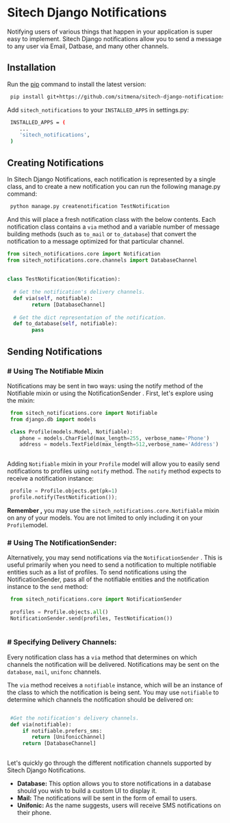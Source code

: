 # Sitech Django Notifications
Notifying users of various things that happen in your application is super easy to implement. Sitech Django notifications allow you to send a message to any user via Email, Datbase, and many other channels.

## Installation

Run the [pip](https://pip.pypa.io/en/stable/) command to install the latest version:

```bash
 pip install git+https://github.com/sitmena/sitech-django-notifications.git@v1.0
```

Add `sitech_notifications` to your `INSTALLED_APPS` in settings.py:
```bash
 INSTALLED_APPS = (
    ...
    'sitech_notifications',
 )
```

## Creating Notifications

In Sitech Django Notifications, each notification is represented by a single class, and to create a new notification you can run the following manage.py command:
```bash
 python manage.py createnotification TestNotification
 ```   
 
And this will place a fresh notification class with the below contents. Each notification class contains a `via` method and a variable number of message building methods (such as `to_mail` or `to_database`) that convert the notification to a message optimized for that particular channel.

```python
from sitech_notifications.core import Notification  
from sitech_notifications.core.channels import DatabaseChannel  
  
  
class TestNotification(Notification):  
  
  # Get the notification's delivery channels.  
  def via(self, notifiable):  
        return [DatabaseChannel]  
  
  # Get the dict representation of the notification.  
  def to_database(self, notifiable):  
        pass
```

## Sending  Notifications

###  # Using The Notifiable Mixin
Notifications may be sent in two ways: using the notify method of the Notifiable mixin or using the NotificationSender . First, let's explore using the mixin:

```python
 from sitech_notifications.core import Notifiable
 from django.db import models

 class Profile(models.Model, Notifiable):  
	phone = models.CharField(max_length=255, verbose_name='Phone')
	address = models.TextField(max_length=512,verbose_name='Address')
	
```
Adding `Notifiable` mixin in your  `Profile` model will allow you to easily send notifications to profiles using `notify` method. The `notify` method expects to receive a notification instance:
```python
 profile = Profile.objects.get(pk=1)
 profile.notify(TestNotification());
```

**Remember ,** you may use the `sitech_notifications.core.Notifiable` mixin on any of your models. You are not limited to only including it on your `Profile`model.


###  # Using The NotificationSender:
Alternatively, you may send notifications via the `NotificationSender` . This is useful primarily when you need to send a notification to multiple notifiable entities such as a list of profiles. To send notifications using the NotificationSender, pass all of the notifiable entities and the notification instance to the `send` method:

```python
 from sitech_notifications.core import NotificationSender
 
 profiles = Profile.objects.all()
 NotificationSender.send(profiles, TestNotification())
 
```

###  # Specifying Delivery Channels:
Every notification class has a `via` method that determines on which channels the notification will be delivered. Notifications may be sent on the `database`, `mail`,  `unifonc` channels.

The `via` method receives a `notifiable` instance, which will be an instance of the class to which the notification is being sent. You may use `notifiable` to determine which channels the notification should be delivered on:

```python

 #Get the notification's delivery channels.
 def via(notifiable):
	 if notifiable.prefers_sms:
		return [UnifonicChannel]
	 return	[DatabaseChannel]
	 	     
```
Let's quickly go through the different notification channels supported by Sitech Django Notifications.

-   **Database:** This option allows you to store notifications in a database should you wish to build a custom UI to display it.
-  **Mail:** The notifications will be sent in the form of email to users.
-  **Unifonic:** As the name suggests, users will receive SMS notifications on their phone.
